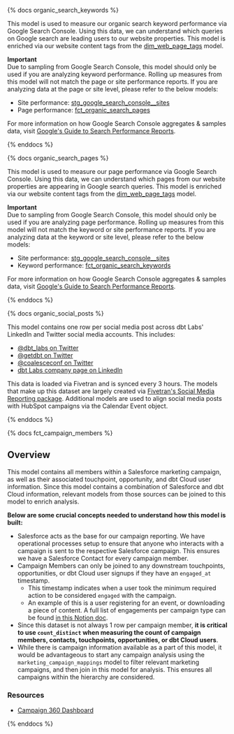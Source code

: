 {% docs organic_search_keywords %}

This model is used to measure our organic search keyword performance via Google Search Console. Using this data, we can understand which queries on Google search are leading users to our website properties. This model is enriched via our website content tags from the [dim_web_page_tags](#!/model/model.fishtown_internal_analytics.dim_web_page_tags) model.

**Important**  
Due to sampling from Google Search Console, this model should only be used if you are analyzing keyword performance. Rolling up measures from this model will not match the page or site performance reports. If you are analyzing data at the page or site level, please refer to the below models:
- Site performance: [stg_google_search_console__sites](#!/model/model.fishtown_internal_analytics.stg_google_search_console__sites)
- Page performance: [fct_organic_search_pages](#!/model/model.fishtown_internal_analytics.fct_organic_search_pages)

For more information on how Google Search Console aggregates & samples data, visit [Google's Guide to Search Performance Reports](https://support.google.com/webmasters/answer/7576553).

{% enddocs %}

{% docs organic_search_pages %}

This model is used to measure our page performance via Google Search Console. Using this data, we can understand which pages from our website properties are appearing in Google search queries. This model is enriched via our website content tags from the [dim_web_page_tags](#!/model/model.fishtown_internal_analytics.dim_web_page_tags) model.

**Important**  
Due to sampling from Google Search Console, this model should only be used if you are analyzing page performance. Rolling up measures from this model will not match the keyword or site performance reports. If you are analyzing data at the keyword or site level, please refer to the below models:
- Site performance: [stg_google_search_console__sites](#!/model/model.fishtown_internal_analytics.stg_google_search_console__sites)
- Keyword performance: [fct_organic_search_keywords](#!/model/model.fishtown_internal_analytics.fct_organic_search_keywords)

For more information on how Google Search Console aggregates & samples data, visit [Google's Guide to Search Performance Reports](https://support.google.com/webmasters/answer/7576553).

{% enddocs %}

{% docs organic_social_posts %}

This model contains one row per social media post across dbt Labs' LinkedIn and Twitter social media accounts. This includes:
- [@dbt_labs on Twitter](https://twitter.com/dbt_labs)
- [@getdbt on Twitter](https://twitter.com/getdbt)
- [@coalesceconf on Twitter](https://twitter.com/coalesceconf)
- [dbt Labs company page on LinkedIn](https://www.linkedin.com/company/dbtlabs)

This data is loaded via Fivetran and is synced every 3 hours. The models that make up this dataset are largely created via [Fivetran's Social Media Reporting package](https://hub.getdbt.com/fivetran/social_media_reporting/latest/). Additional models are used to align social media posts with HubSpot campaigns via the Calendar Event object.

{% enddocs %}

{% docs fct_campaign_members %}
## Overview
This model contains all members within a Salesforce marketing campaign, as well as their associated touchpoint, opportunity, and dbt Cloud user information. Since this model contains a combination of Salesforce and dbt Cloud information, relevant models from those sources can be joined to this model to enrich analysis.

**Below are some crucial concepts needed to understand how this model is built:**
- Salesforce acts as the base for our campaign reporting. We have operational processes setup to ensure that anyone who interacts with a campaign is sent to the respective Salesforce campaign. This ensures we have a Salesforce Contact for every campaign member.
- Campaign Members can only be joined to any downstream touchpoints, opportunities, or dbt Cloud user signups if they have an `engaged_at` timestamp.
    - This timestamp indicates when a user took the minimum required action to be considered `engaged` with the campaign.
    - An example of this is a user registering for an event, or downloading a piece of content. A full list of engagements per campaign type can be found [in this Notion doc](https://www.notion.so/dbtlabs/Types-of-Marketing-Campaigns-a4e262dcda664c76b7e0c819b69af4c5).
- Since this dataset is not always 1 row per campaign member, **it is critical to use `count_distinct` when measuring the count of campaign members, contacts, touchpoints, opportunities, or dbt Cloud users**.
- While there is campaign information available as a part of this model, it would be advantageous to start any campaign analysis using the `marketing_campaign_mappings` model to filter relevant marketing campaigns, and then join in this model for analysis. This ensures all campaigns within the hierarchy are considered.

### Resources
- [Campaign 360 Dashboard](https://fishtown.looker.com/dashboards/318)

{% enddocs %}